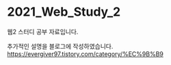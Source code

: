 # 2021_Web_Study_2
웹2 스터디 공부 자료입니다.

추가적인 설명을 블로그에 작성하였습니다.
https://evergiver97.tistory.com/category/%EC%9B%B9
